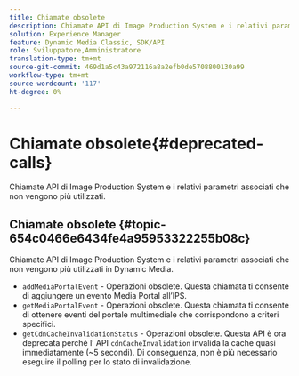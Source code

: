 ```yaml
---
title: Chiamate obsolete
description: Chiamate API di Image Production System e i relativi parametri associati che non vengono più utilizzati in Dynamic Media.
solution: Experience Manager
feature: Dynamic Media Classic, SDK/API
role: Sviluppatore,Amministratore
translation-type: tm+mt
source-git-commit: 469d1a5c43a972116a8a2efb0de5708800130a99
workflow-type: tm+mt
source-wordcount: '117'
ht-degree: 0%

---
```



# Chiamate obsolete{#deprecated-calls}

Chiamate API di Image Production System e i relativi parametri associati che non vengono più utilizzati.

## Chiamate obsolete {#topic-654c0466e6434fe4a95953322255b08c}

Chiamate API di Image Production System e i relativi parametri associati che non vengono più utilizzati in Dynamic Media.

* `addMediaPortalEvent` - Operazioni obsolete. Questa chiamata ti consente di aggiungere un evento Media Portal all’IPS.
* `getMediaPortalEvent` - Operazioni obsolete. Questa chiamata ti consente di ottenere eventi del portale multimediale che corrispondono a criteri specifici.
* `getCdnCacheInvalidationStatus` - Operazioni obsolete. Questa API è ora deprecata perché l’ API `cdnCacheInvalidation` invalida la cache quasi immediatamente (~5 secondi). Di conseguenza, non è più necessario eseguire il polling per lo stato di invalidazione.

